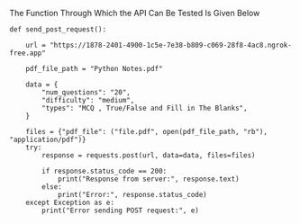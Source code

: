 The Function Through Which the API Can Be Tested Is Given Below


    def send_post_request():
    
        url = "https://1878-2401-4900-1c5e-7e38-b809-c069-28f8-4ac8.ngrok-free.app"
       
        pdf_file_path = "Python Notes.pdf"
        
        data = {
            "num_questions": "20",
            "difficulty": "medium",
            "types": "MCQ , True/False and Fill in The Blanks",
        }
        
        files = {"pdf_file": ("file.pdf", open(pdf_file_path, "rb"), "application/pdf")}
        try:
            response = requests.post(url, data=data, files=files)
    
            if response.status_code == 200:
                print("Response from server:", response.text)
            else:
                print("Error:", response.status_code)
        except Exception as e:
            print("Error sending POST request:", e)

